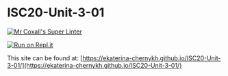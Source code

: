 # ISC20-Unit-3-01

[![Mr Coxall's Super Linter](https://github.com/ekaterina-chernykh/ISC20-Unit-3-01/workflows/Mr%20Coxall's%20Super%20Linter/badge.svg)](https://github.com/ekaterina-chernykh/ISC20-Unit-3-01/actions)

[![Run on Repl.it](https://repl.it/badge/github/ekaterina-chernykh/ISC20-Unit-3-01)](https://repl.it/github/ekaterina-chernykh/ISC20-Unit-3-01)

This site can be found at: [https://ekaterina-chernykh.github.io/ISC20-Unit-3-01/](https://ekaterina-chernykh.github.io/ISC20-Unit-3-01/)
